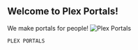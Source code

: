 ## **Welcome to Plex Portals!**

We make portals for people!
![Plex Portals](https://iili.io/dEf4ln.png "Plex Portals")
    
    PLEX PORTALS
